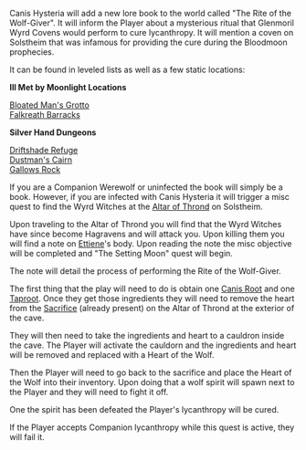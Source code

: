 Canis Hysteria will add a new lore book to the world called "The Rite of the Wolf-Giver". It will inform the Player about a mysterious ritual that Glenmoril Wyrd Covens would perform to cure lycanthropy. It will mention a coven on Solstheim that was infamous for providing the cure during the Bloodmoon prophecies.

It can be found in leveled lists as well as a few static locations:

**Ill Met by Moonlight Locations**

[Bloated Man's Grotto](https://en.uesp.net/wiki/Skyrim:Bloated_Man%27s_Grotto)\
[Falkreath Barracks](https://en.uesp.net/wiki/Skyrim:Falkreath_Barracks)

**Silver Hand Dungeons**

[Driftshade Refuge](https://en.uesp.net/wiki/Skyrim:Driftshade_Refuge)\
[Dustman's Cairn](https://en.uesp.net/wiki/Skyrim:Dustman%27s_Cairn)\
[Gallows Rock](https://en.uesp.net/wiki/Skyrim:Gallows_Rock)

If you are a Companion Werewolf or uninfected the book will simply be a book. However, if you are infected with Canis Hysteria it will trigger a misc quest to find the Wyrd Witches at the [Altar of Thrond](https://en.uesp.net/wiki/Skyrim:Altar_of_Thrond) on Solstheim.

Upon traveling to the Altar of Thrond you will find that the Wyrd Witches have since become Hagravens and will attack you. Upon killing them you will find a note on [Ettiene](https://en.uesp.net/wiki/Skyrim:Ettiene)'s body. Upon reading the note the misc objective will be completed and "The Setting Moon" quest will begin.

The note will detail the process of performing the Rite of the Wolf-Giver.

The first thing that the play will need to do is obtain one [Canis Root](https://en.uesp.net/wiki/Skyrim:Canis_Root) and one [Taproot](https://en.uesp.net/wiki/Skyrim:Taproot). Once they get those ingredients they will need to remove the heart from the [Sacrifice](https://en.uesp.net/wiki/Skyrim:Sacrifice) (already present) on the Altar of Thrond at the exterior of the cave.

They will then need to take the ingredients and heart to a cauldron inside the cave. The Player will activate the cauldorn and the ingredients and heart will be removed and replaced with a Heart of the Wolf.

Then the Player will need to go back to the sacrifice and place the Heart of the Wolf into their inventory. Upon doing that a wolf spirit will spawn next to the Player and they will need to fight it off. 

One the spirit has been defeated the Player's lycanthropy will be cured.

If the Player accepts Companion lycanthropy while this quest is active, they will fail it.
